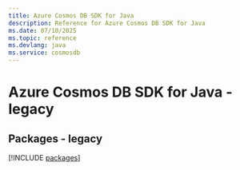 ```yaml
---
title: Azure Cosmos DB SDK for Java
description: Reference for Azure Cosmos DB SDK for Java
ms.date: 07/10/2025
ms.topic: reference
ms.devlang: java
ms.service: cosmosdb
---
```

# Azure Cosmos DB SDK for Java - legacy
## Packages - legacy
[!INCLUDE [packages](cosmos-db-index.md)]